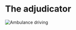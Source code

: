 # The adjudicator

<div class="nsw-grid">
  <div class="nsw-col--third">
      <img src="{{ '/assets/images/Alights-off.png' | url }}" alt="Ambulance driving" class="vehicle">
  </div>
  
  </div>
